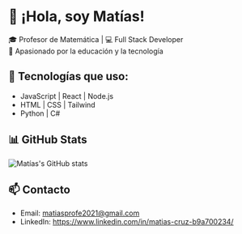 # 👋 ¡Hola, soy Matías!

🎓 Profesor de Matemática | 💻 Full Stack Developer  
🚀 Apasionado por la educación y la tecnología  

## 🔧 Tecnologías que uso:
- JavaScript | React | Node.js
- HTML | CSS | Tailwind
- Python | C#

## 📊 GitHub Stats
![Matías's GitHub stats](https://github-readme-stats.vercel.app/api?username=TU_USUARIO&show_icons=true&theme=radical)

## 📫 Contacto
- Email: matiasprofe2021@gmail.com
- LinkedIn: https://www.linkedin.com/in/matias-cruz-b9a700234/
